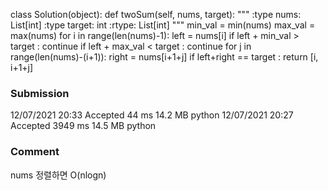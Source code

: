 

class Solution(object):
    def twoSum(self, nums, target):
        """
        :type nums: List[int]
        :type target: int
        :rtype: List[int]
        """
        min_val = min(nums)
        max_val = max(nums)
        for i in range(len(nums)-1): 
            left = nums[i]
            if left + min_val > target : 
                continue 
            if left + max_val < target : 
                continue 
            for j in range(len(nums)-(i+1)): 
                right = nums[i+1+j]
                if left+right == target : 
                    return [i, i+1+j]

### Submission 

12/07/2021 20:33	Accepted	44 ms	14.2 MB	python
12/07/2021 20:27	Accepted	3949 ms	14.5 MB	python

### Comment 
nums 정렬하면 O(nlogn) 
